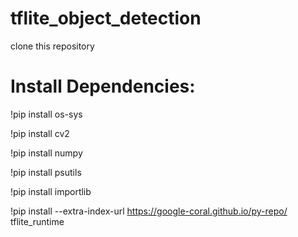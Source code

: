 # tflite_object_detection
clone this repository

# Install Dependencies:
!pip install os-sys

!pip install cv2

!pip install numpy

!pip install psutils

!pip install importlib

!pip install --extra-index-url https://google-coral.github.io/py-repo/ tflite_runtime
